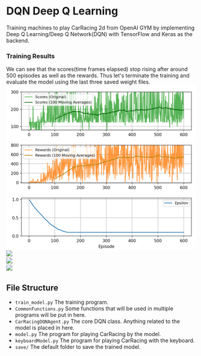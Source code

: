 # DQN Deep Q Learning

Training machines to play CarRacing 2d from OpenAI GYM by implementing Deep Q Learning/Deep Q Network(DQN) with TensorFlow and Keras as the backend.

### Training Results
We can see that the scores(time frames elapsed) stop rising after around 500 episodes as well as the rewards. Thus let's terminate the training and evaluate the model using the last three saved weight files.
<br>
<img src="Output/Result4.png" width="600px">
<br>
<img src="Output/Result1.gif" width="300px">
<br>
<img src="Output/Result2.gif" width="300px">
<br>
<img src="Output/Result3.gif" width="300px">

## File Structure

- `train_model.py` The training program.
- `CommonFunctions.py` Some functions that will be used in multiple programs will be put in here.
- `CarRacingDQNAgent.py` The core DQN class. Anything related to the model is placed in here.
- `model.py` The program for playing CarRacing by the model.
- `keyboardModel.py` The program for playing CarRacing with the keyboard.
- `save/` The default folder to save the trained model.


